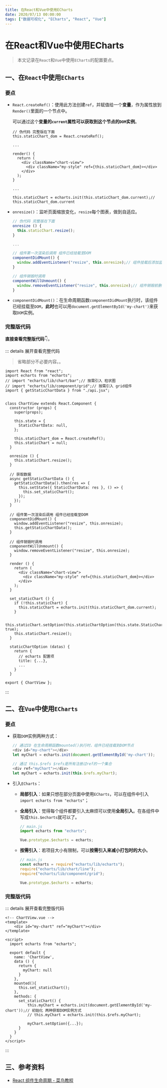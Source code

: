 ```yaml
---
title: 在React和Vue中使用ECharts
date: 2020/07/13 00:00:00
tags: ["数据可视化", "ECharts", "React", "Vue"]
---
```


# 在React和Vue中使用ECharts

<ClientOnly>
  <display-bar :displayData="$frontmatter"></display-bar>
</ClientOnly>

> 本文记录在`React`和`Vue`中使用`ECharts`的配置要点。

## 一、在`React`中使用`ECharts`

### 要点

* `React.createRef()`：使用此方法创建`ref`，并赋值给一个**变量**，作为属性放到`Render()`里面的一个节点中。

  可以通过这个**变量的`current`属性可以获取到这个节点的`DOM`实例**。

  ```js{9,16}
  // 伪代码 完整版在下面
  this.staticChart_dom = React.createRef();

  ...

  render() {
    return (
      <div className="chart-view">
        <div className="my-style" ref={this.staticChart_dom}></div>
      </div>
    );
  }

  ...

  this.staticChart = echarts.init(this.staticChart_dom.current);// this.staticChart_dom.current
  ```

* `onresize()`：监听页面缩放变化，`resize`每个图表，做到自适应。

  ```js
  // 伪代码 完整版在下面
  onresize () {
    this.staticChart.resize();
  }

  ...

  // 组件第一次渲染后调用 组件已经挂载至DOM
  componentDidMount() {
    window.addEventListener("resize", this.onresize);// 组件挂载后添加监听
  }

  // 组件销毁时调用
  componentWillUnmount() {
    window.removeEventListener("resize", this.onresize);// 组件销毁前删除监听
  }
  ```

* `componentDidMount()`：在生命周期函数`componentDidMount`执行时，该组件已经挂载至`DOM`，**此时**也可以用`document.getElementById('my-chart')`来获取`DOM`实例。

### 完整版代码

**直接查看完整版代码**👇。

::: details 展开查看完整代码

> 省略部分不必要内容。。

```jsx{47}
import React from "react";
import echarts from "echarts";
// import "echarts/lib/chart/bar";// 按需引入 柱状图
// import "echarts/lib/component/grid";// 按需引入 grid组件
import { getStaticChartData } from "./api.jsx";


class ChartView extends React.Component {
  constructor (props) {
    super(props);

    this.state = {
      StaticChartData: null,
    };

    this.staticChart_dom = React.createRef();
    this.staticChart = null;
  }

  onresize () {
    this.staticChart.resize();
  }

  // 获取数据
  async getStaticChartData () {
    getStaticChartData().then(res => {
      this.setState({ StaticChartData: res }, () => {
        this.set_staticChart();
      });
    });
  }

  // 组件第一次渲染后调用 组件已经挂载至DOM
  componentDidMount() {
    window.addEventListener("resize", this.onresize);
    this.getStaticChartData();
  }

  // 组件销毁时调用
  componentWillUnmount() {
    window.removeEventListener("resize", this.onresize);
  }

  render () {
    return (
      <div className="chart-view">
        <div className="my-style" ref={this.staticChart_dom}></div>
      </div>
    );
  }

  set_staticChart () {
    if (!this.staticChart) {
      this.staticChart = echarts.init(this.staticChart_dom.current);
    }

    this.staticChart.setOption(this.staticChartOption(this.state.StaticChartData), true);
    this.staticChart.resize();
  }

  staticChartOption (datas) {
    return {
      // echarts 配置项
      title: {...},
      ...
    }
  }

export { ChartView };

```

:::

## 二、在`Vue`中使用`ECharts`

### 要点

* 获取`DOM`实例两种方式：

  ```js
  // 通过ID 在生命周期函数mounted()执行时，组件已经挂载到DOM节点
  <div id="my-chart"></div>
  let myChart = echarts.init(document.getElementById('my-chart'));

  // 通过 this.$refs $refs是所有注册过ref的一个集合
  <div ref="myChart"></div>
  let myChart = echarts.init(this.$refs.myChart);
  ```

* 引入`ECharts`：

  * **局部引入**：如果只想在部分页面中使用`ECharts`，可以在组件中引入`import echarts from "echarts"`；

  * **全局引入**：觉得每个组件都要引入太麻烦可以使用**全局引入**。在各组件中写成`this.$echarts`就可以了。

    ```js
    // main.js
    import echarts from "echarts";

    Vue.prototype.$echarts = echarts;
    ```

  * **按需引入**：若项目大小有限制，可以**按需引入来减小打包时的大小**。

    ```js
    // main.js
    const echarts = require("echarts/lib/echarts");
    require("echarts/lib/chart/line");
    require("echarts/lib/component/grid");

    Vue.prototype.$echarts = echarts;
    ```

### 完整版代码

::: details 展开查看完整版代码

```vue{21,22}
<!-- ChartView.vue -->
<template>
	<div id="my-chart" ref="myChart"></div>
</template>

<script>
  import echarts from "echarts";

  export default {
    name: 'ChartView',
    data () {
      return {
      	myChart: null
      }
    },
    mounted(){
      this.set_staticChart();
    },
    methods: {
      set_staticChart() {
          this.myChart = echarts.init(document.getElementById('my-chart'));// 初始化 两种获取DOM实例方式
          // this.myChart = echarts.init(this.$refs.myChart);

          myChart.setOption({...});
      }
    }
  }
</script>

```

:::

## 三、参考资料

* [React 组件生命周期 - 菜鸟教程](https://www.runoob.com/react/react-component-life-cycle.html)

